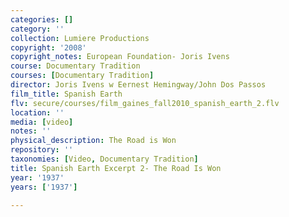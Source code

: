 ```yaml
---
categories: []
category: ''
collection: Lumiere Productions
copyright: '2008'
copyright_notes: European Foundation- Joris Ivens
course: Documentary Tradition
courses: [Documentary Tradition]
director: Joris Ivens w Eernest Hemingway/John Dos Passos
film_title: Spanish Earth
flv: secure/courses/film_gaines_fall2010_spanish_earth_2.flv
location: ''
media: [video]
notes: ''
physical_description: The Road is Won
repository: ''
taxonomies: [Video, Documentary Tradition]
title: Spanish Earth Excerpt 2- The Road Is Won
year: '1937'
years: ['1937']

---
```

